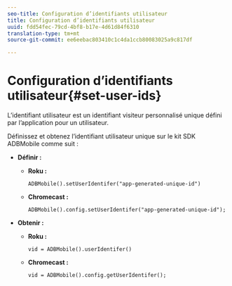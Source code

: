 ```yaml
---
seo-title: Configuration d’identifiants utilisateur
title: Configuration d’identifiants utilisateur
uuid: fdd54fec-79cd-4bf8-b17e-4d61d84f6310
translation-type: tm+mt
source-git-commit: ee6eebac803410c1c4da1ccb80083025a9c817df

---
```



# Configuration d’identifiants utilisateur{#set-user-ids}

L’identifiant utilisateur est un identifiant visiteur personnalisé unique défini par l’application pour un utilisateur.

Définissez et obtenez l’identifiant utilisateur unique sur le kit SDK ADBMobile comme suit :

* **Définir :**

   * **Roku :**

      ```
      ADBMobile().setUserIdentifer("app-generated-unique-id")
      ```

   * **Chromecast :**

      ```
      ADBMobile().config.setUserIdentifer("app-generated-unique-id");
      ```

* **Obtenir :**

   * **Roku :**

      ```
      vid = ADBMobile().userIdentifer()
      ```

   * **Chromecast :**

      ```
      vid = ADBMobile().config.getUserIdentifer();
      ```
